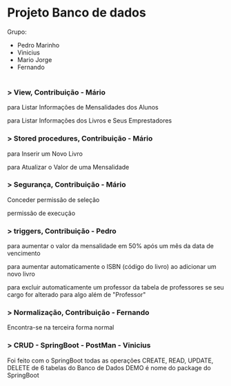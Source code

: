 # Projeto Banco de dados 

Grupo: 
- Pedro Marinho
- Vinicius 
- Mario Jorge
- Fernando 
<br/><br/>


### > View, Contribuição - Mário

para Listar Informações de Mensalidades dos Alunos
 
para Listar Informações dos Livros e Seus Emprestadores


### > Stored procedures, Contribuição - Mário

para Inserir um Novo Livro

para Atualizar o Valor de uma Mensalidade

### > Segurança, Contribuição - Mário

Conceder permissão de seleção

permissão de execução

### > triggers, Contribuição - Pedro

para aumentar o valor da mensalidade em 50% após um mês da data de vencimento

para aumentar automaticamente o ISBN (código do livro) ao adicionar um novo livro

para excluir automaticamente um professor da tabela de professores se seu cargo for alterado para algo além de "Professor"

### > Normalização,  Contribuição - Fernando 

Encontra-se na terceira forma normal

### > CRUD - SpringBoot - PostMan - Vinicius
Foi feito com o SpringBoot todas as operações CREATE, READ, UPDATE, DELETE de 6 tabelas do Banco de Dados
DEMO é nome do package do SpringBoot

